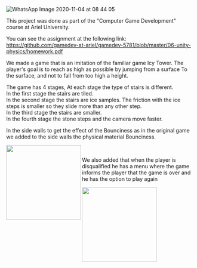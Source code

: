 
![WhatsApp Image 2020-11-04 at 08 44 05](https://user-images.githubusercontent.com/57855070/98078036-f4b04180-1e79-11eb-9bde-48b3d32a201f.jpeg)

This project was done as part of the "Computer Game Development" course at Ariel University.

You can see the assignment at the following link: 
https://github.com/gamedev-at-ariel/gamedev-5781/blob/master/06-unity-physics/homework.pdf

We made a game that is an imitation of the familiar game Icy Tower.
The player's goal is to reach as high as possible by jumping from a surface To the surface, and not to fall from too high a height.


The game has 4 stages, At each stage the type of stairs is different. <br />
In the first stage the stairs are tiled. <br />
In the second stage the stairs are ice samples. The friction with the ice steps is smaller so they slide more than any other step. <br />
In the third stage the stairs are smaller. <br />
In the fourth stage the stone steps and the camera move faster. <br />

In the side walls to get the effect of the Bounciness as in the original game we added to the side walls the physical material Bounciness.  <br />



<img align="left" width="200px" src= https://user-images.githubusercontent.com/57855070/100892344-e712c980-34c2-11eb-8adb-33ebcd432f00.png />  


<br />

 We also added that when the player is disqualified he has a menu where the game informs the player that the game is over and he has the option to play again <br />


<img align="left" width="200px" src=https://user-images.githubusercontent.com/57855070/100897497-69ea5300-34c8-11eb-94ed-9724b5d5ca4e.png />


